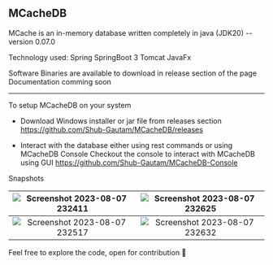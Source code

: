 ## MCacheDB 
MCache is an in-memory database written completely in java (JDK20) 
-- version 0.07.0

Technology used:
Spring 
SpringBoot 3
Tomcat
JavaFx

Software Binaries are available to download in release section of the page 
Documentation comming soon

-------
To setup MCacheDB on your system 
* Download Windows installer or jar file from releases section
https://github.com/Shub-Gautam/MCacheDB/releases

* Interact with the database either using rest commands or using MCacheDB Console
Checkout the console to interact with MCacheDB using GUI 
https://github.com/Shub-Gautam/MCacheDB-Console

Snapshots

|![Screenshot 2023-08-07 232411](https://github.com/Shub-Gautam/MCacheDB-Console/assets/72097846/223eee0f-a70c-4efd-8fb4-16c63ee11887) | ![Screenshot 2023-08-07 232625](https://github.com/Shub-Gautam/MCacheDB-Console/assets/72097846/4b8c7ff3-0704-4b54-803b-912c4be741d7)|
|:--:|:--:|
| ![Screenshot 2023-08-07 232517](https://github.com/Shub-Gautam/MCacheDB-Console/assets/72097846/bd5b737c-6671-45d8-9357-5b85c8a2fd03) |![Screenshot 2023-08-07 232632](https://github.com/Shub-Gautam/MCacheDB-Console/assets/72097846/d7b6f6d3-7448-4580-b4e3-e2217ce5b222)|
<!-- ![image](https://user-images.githubusercontent.com/72097846/230888136-2361464d-3ba3-48fa-a4fe-01caab8a4919.png) -->


Feel free to explore the code, open for contribution 💖
